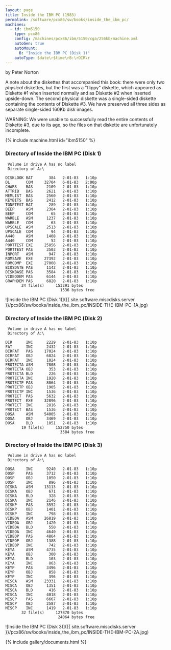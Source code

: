 ```yaml
---
layout: page
title: Inside the IBM PC (1983)
permalink: /software/pcx86/sw/books/inside_the_ibm_pc/
machines:
  - id: ibm5150
    type: pcx86
    config: /machines/pcx86/ibm/5150/cga/256kb/machine.xml
    autoGen: true
    autoMount:
      B: "Inside the IBM PC (Disk 1)"
    autoType: $date\r$time\rB:\rDIR\r
---
```


by Peter Norton

A note about the diskettes that accompanied this book: there were only two *physical* diskettes, but the first was a "flippy"
diskette, which appeared as Diskette #1 when inserted normally and as Diskette #2 when inserted upside-down.  The second physical
diskette was a single-sided diskette containing the contents of Diskette #3.  We have preserved all three sides as separate
single-sided 160Kb disk images.

WARNING: We were unable to successfully read the entire contents of Diskette #3, due to its age, so the files on that diskette
are unfortunately incomplete.

{% include machine.html id="ibm5150" %}

### Directory of Inside the IBM PC (Disk 1)

     Volume in drive A has no label
     Directory of A:\

    DISKLOOK BAT       384   2-01-83   1:10p
    DL       COM     32704   6-01-83   2:00p
    CHARS    BAS      2109   2-01-83   1:10p
    ATTRIB   BAS      2621   2-01-83   1:10p
    MEMLIST  BAS      2560   2-01-83   1:10p
    KEYBITS  BAS      2412   2-01-83   1:10p
    TONETEST BAT       289   2-01-83   1:10p
    BEEP     ASM      2384   2-01-83   1:10p
    BEEP     COM        65   2-01-83   1:10p
    WARBLE   ASM      1237   2-01-83   1:10p
    WARBLE   COM        63   2-01-83   1:10p
    UPSCALE  ASM      2513   2-01-83   1:10p
    UPSCALE  COM        94   2-01-83   1:10p
    A440     ASM      1408   2-01-83   1:10p
    A440     COM        52   2-01-83   1:10p
    PORTTEST EXE     25856   2-01-83   1:10p
    PORTTEST PAS      3503   2-01-83   1:10p
    INPORT   ASM       947   2-01-83   1:10p
    ROMSAVE  EXE     27392   2-01-83   1:10p
    ROMCOMP  EXE     27008   2-01-83   1:10p
    BIOSDATE PAS      1142   2-01-83   1:10p
    DISKBASE PAS      3584   2-01-83   1:10p
    VIDEODEM PAS      6144   2-01-83   1:10p
    GRAPHDEM PAS      6820   2-01-83   1:10p
           24 file(s)     153291 bytes
                            1536 bytes free

![Inside the IBM PC (Disk 1)]({{ site.software.miscdisks.server }}/pcx86/sw/books/inside_the_ibm_pc/INSIDE-THE-IBM-PC-1A.jpg)

### Directory of Inside the IBM PC (Disk 2)

     Volume in drive A has no label
     Directory of A:\

    DIR      INC      2229   2-01-83   1:10p
    FAT      INC      2432   2-01-83   1:10p
    DIRFAT   PAS     17024   2-01-83   1:10p
    DIRFAT   OBJ      6824   2-01-83   1:10p
    DIRFAT   INC      1024   2-01-83   1:10p
    PROTECTA ASM      7808   2-01-83   1:10p
    PROTECTA OBJ       353   2-01-83   1:10p
    PROTECTA BLD       226   2-01-83   1:10p
    PROTECTA INC      1920   2-01-83   1:10p
    PROTECTP PAS      8064   2-01-83   1:10p
    PROTECTP OBJ      1905   2-01-83   1:10p
    PROTECTP INC      1536   2-01-83   1:10p
    PROTECT  PAS      5632   2-01-83   1:10p
    PROTECT  EXE     32896   2-01-83   1:10p
    PROTECT  INC      2816   2-01-83   1:10p
    PROTECT  BAS      1536   2-01-83   1:10p
    DOSA     ASM     54005   2-01-83   1:10p
    DOSA     OBJ      3469   2-01-83   1:10p
    DOSA     BLD      1051   2-01-83   1:10p
           19 file(s)     152750 bytes
                            3584 bytes free

### Directory of Inside the IBM PC (Disk 3)

     Volume in drive A has no label
     Directory of A:\

    DOSA     INC      9240   2-01-83   1:10p
    DOSP     PAS      3712   2-01-83   1:10p
    DOSP     OBJ      1050   2-01-83   1:10p
    DOSP     INC       896   2-01-83   1:10p
    DISKA    ASM     13113   2-01-83   1:10p
    DISKA    OBJ       671   2-01-83   1:10p
    DISKA    BLD       328   2-01-83   1:10p
    DISKA    INC      2146   2-01-83   1:10p
    DISKP    PAS      3552   2-01-83   1:10p
    DISKP    OBJ      1401   2-01-83   1:10p
    DISKP    INC       798   2-01-83   1:10p
    VIDEOA   ASM     26819   2-01-83   1:10p
    VIDEOA   OBJ      1420   2-01-83   1:10p
    VIDEOA   BLD       550   2-01-83   1:10p
    VIDEOA   INC      4640   2-01-83   1:10p
    VIDEOP   PAS      4864   2-01-83   1:10p
    VIDEOP   OBJ      1388   2-01-83   1:10p
    VIDEOP   INC       742   2-01-83   1:10p
    KEYA     ASM      4735   2-01-83   1:10p
    KEYA     OBJ       300   2-01-83   1:10p
    KEYA     BLD       103   2-01-83   1:10p
    KEYA     INC       863   2-01-83   1:10p
    KEYP     PAS      3496   2-01-83   1:10p
    KEYP     OBJ       858   2-01-83   1:10p
    KEYP     INC       396   2-01-83   1:10p
    MISCA    ASM     23331   2-01-83   1:10p
    MISCA    OBJ      1351   2-01-83   1:10p
    MISCA    BLD       416   2-01-83   1:10p
    MISCA    INC      4018   2-01-83   1:10p
    MISCP    PAS      6667   2-01-83   1:10p
    MISCP    OBJ      2587   2-01-83   1:10p
    MISCP    INC      1419   2-01-83   1:10p
           32 file(s)     127870 bytes
                           24064 bytes free

![Inside the IBM PC (Disk 3)]({{ site.software.miscdisks.server }}/pcx86/sw/books/inside_the_ibm_pc/INSIDE-THE-IBM-PC-2A.jpg)

<!-- Documentation -->

{% include gallery/documents.html %}
